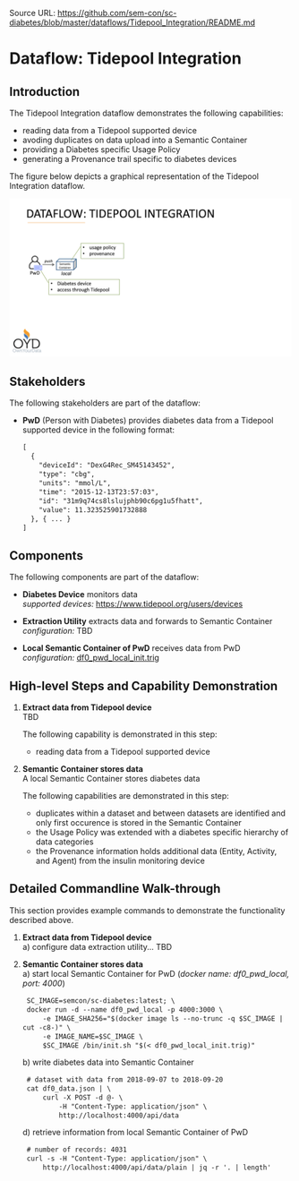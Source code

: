 Source URL: https://github.com/sem-con/sc-diabetes/blob/master/dataflows/Tidepool_Integration/README.md    

# Dataflow: Tidepool Integration

## Introduction

The Tidepool Integration dataflow demonstrates the following capabilities:

* reading data from a Tidepool supported device
* avoding duplicates on data upload into a Semantic Container    
* providing a Diabetes specific Usage Policy    
* generating a Provenance trail specific to diabetes devices    

The figure below depicts a graphical representation of the Tidepool Integration dataflow.

<kbd><img src="tidepool_integration.png"></kbd>

## Stakeholders
The following stakeholders are part of the dataflow:

* **PwD** (Person with Diabetes) provides diabetes data from a Tidepool supported device in the following format:
    ```
    [
      {
        "deviceId": "DexG4Rec_SM45143452",
        "type": "cbg",
        "units": "mmol/L",
        "time": "2015-12-13T23:57:03",
        "id": "31m9q74cs8lslujphb90c6pg1u5fhatt",
        "value": 11.323525901732888
      }, { ... }
    ]
    ```


## Components    
The following components are part of the dataflow:    

* **Diabetes Device** monitors data    
    *supported devices:* https://www.tidepool.org/users/devices

* **Extraction Utility** extracts data and forwards to Semantic Container     
    *configuration:* TBD

* **Local Semantic Container of PwD** receives data from PwD          
    *configuration:* [df0_pwd_local_init.trig](df0_pwd_local_init.trig)     



## High-level Steps and Capability Demonstration

1. **Extract data from Tidepool device**    
    TBD  

    The following capability is demonstrated in this step:     

	* reading data from a Tidepool supported device

2. **Semantic Container stores data**    
    A local Semantic Container stores diabetes data

    The following capabilities are demonstrated in this step:    
    * duplicates within a dataset and between datasets are identified and only first occurence is stored in the Semantic Container    
    * the Usage Policy was extended with a diabetes specific hierarchy of data categories    
    * the Provenance information holds additional data (Entity, Activity, and Agent) from the insulin monitoring device    




## Detailed Commandline Walk-through    
This section provides example commands to demonstrate the functionality described above.

1. **Extract data from Tidepool device**    
	a) configure data extraction utility... TBD

2. **Semantic Container stores data**    
    a) start local Semantic Container for PwD (*docker name: df0_pwd_local, port: 4000*)    

        SC_IMAGE=semcon/sc-diabetes:latest; \
        docker run -d --name df0_pwd_local -p 4000:3000 \
            -e IMAGE_SHA256="$(docker image ls --no-trunc -q $SC_IMAGE | cut -c8-)" \
            -e IMAGE_NAME=$SC_IMAGE \
            $SC_IMAGE /bin/init.sh "$(< df0_pwd_local_init.trig)"

    b) write diabetes data into Semantic Container    

        # dataset with data from 2018-09-07 to 2018-09-20
        cat df0_data.json | \
            curl -X POST -d @- \
                -H "Content-Type: application/json" \
                http://localhost:4000/api/data

    d) retrieve information from local Semantic Container of PwD    

        # number of records: 4031
        curl -s -H "Content-Type: application/json" \
            http://localhost:4000/api/data/plain | jq -r '. | length'


